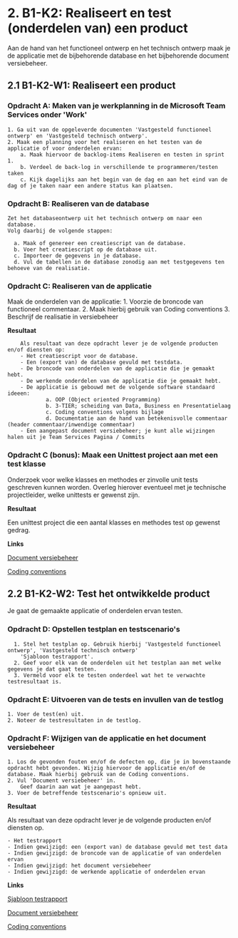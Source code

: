 # 2. B1-K2: Realiseert en test (onderdelen van) een product

Aan de hand van het functioneel ontwerp en het technisch ontwerp maak je de applicatie met de bijbehorende database en het bijbehorende document versiebeheer. 


## 2.1 B1-K2-W1: Realiseert een product

### Opdracht A: Maken van je werkplanning in de Microsoft Team Services onder 'Work'

    1. Ga uit van de opgeleverde documenten 'Vastgesteld functioneel ontwerp' en 'Vastgesteld technisch ontwerp'. 
    2. Maak een planning voor het realiseren en het testen van de applicatie of voor onderdelen ervan:
        a. Maak hiervoor de backlog-items Realiseren en testen in sprint 1.
        b. Verdeel de back-log in verschillende te programmeren/testen taken
        c. Kijk dagelijks aan het begin van de dag en aan het eind van de dag of je taken naar een andere status kan plaatsen.
        
### Opdracht B: Realiseren van de database

    Zet het databaseontwerp uit het technisch ontwerp om naar een database. 
    Volg daarbij de volgende stappen: 

      a. Maak of genereer een creatiescript van de database. 
      b. Voer het creatiescript op de database uit. 
      c. Importeer de gegevens in je database. 
      d. Vul de tabellen in de database zonodig aan met testgegevens ten behoeve van de realisatie.
 
### Opdracht C: Realiseren van de applicatie

 Maak de onderdelen van de applicatie: 
        1. Voorzie de broncode van functioneel commentaar. 
        2. Maak hierbij gebruik van Coding conventions
        3. Beschrijf de realisatie in versiebeheer

__Resultaat__

        Als resultaat van deze opdracht lever je de volgende producten en/of diensten op:  
        - Het creatiescript voor de database. 
        - Een (export van) de database gevuld met testdata.
        - De broncode van onderdelen van de applicatie die je gemaakt hebt.
        - De werkende onderdelen van de applicatie die je gemaakt hebt.
        - De applicatie is gebouwd met de volgende software standaard ideeen:
                a. OOP (Object oriented Programming)
                b. 3-TIER; scheiding van Data, Business en Presentatielaag 
                c. Coding conventions volgens bijlage
                d. Documentatie aan de hand van betekenisvolle commentaar (header commentaar/inwendige commentaar)  
        - Een aangepast document versiebeheer; je kunt alle wijzingen halen uit je Team Services Pagina / Commits

### Opdracht C (bonus): Maak een Unittest project aan met een test klasse

Onderzoek voor welke klasses en methodes er zinvolle unit tests geschreven kunnen worden.
Overleg hierover eventueel met je technische projectleider, welke unittests er gewenst zijn.

__Resultaat__

Een unittest project die een aantal klasses en methodes test op gewenst gedrag.
 
__Links__

[Document versiebeheer](https://elo.kw1c.nl/CMS/Studie/811%20ICT-Academie/811%20VakkenInhoud/%5BB.17%20MUL%5D%20Multidisciplinair%20project/25187%20%C2%A0%20Applicatie-%20en%20mediaontwikkelaar/Periode%2008/Projecten/Vestingloop%2025187/Document%20versiebeheer.docx)

[Coding conventions](https://elo.kw1c.nl/CMS/Studie/811%20ICT-Academie/811%20VakkenInhoud/%5BB.17%20MUL%5D%20Multidisciplinair%20project/25187%20%C2%A0%20Applicatie-%20en%20mediaontwikkelaar/Periode%2008/Projecten/Vestingloop%2025187/Coding%20conventions.docx)


## 2.2 B1-K2-W2: Test het ontwikkelde product

Je gaat de gemaakte applicatie of onderdelen ervan testen. 

### Opdracht D: Opstellen testplan en testscenario's 

      1. Stel het testplan op. Gebruik hierbij 'Vastgesteld functioneel ontwerp', 'Vastgesteld technisch ontwerp' 
        'Sjabloon testrapport'. 
      2. Geef voor elk van de onderdelen uit het testplan aan met welke gegevens je dat gaat testen. 
      3. Vermeld voor elk te testen onderdeel wat het te verwachte testresultaat is. 

### Opdracht E: Uitvoeren van de tests en invullen van de testlog

    1. Voer de test(en) uit. 
    2. Noteer de testresultaten in de testlog. 
 
### Opdracht F: Wijzigen van de applicatie en het document versiebeheer 

    1. Los de gevonden fouten en/of de defecten op, die je in bovenstaande opdracht hebt gevonden. Wijzig hiervoor de applicatie en/of de database. Maak hierbij gebruik van de Coding conventions. 
    2. Vul 'Document versiebeheer' in. 
        Geef daarin aan wat je aangepast hebt. 
    3. Voer de betreffende testscenario's opnieuw uit. 

__Resultaat__

Als resultaat van deze opdracht lever je de volgende producten en/of diensten op. 

    - Het testrapport
    - Indien gewijzigd: een (export van) de database gevuld met test data
    - Indien gewijzigd: de broncode van de applicatie of van onderdelen ervan
    - Indien gewijzigd: het document versiebeheer
    - Indien gewijzigd: de werkende applicatie of onderdelen ervan

__Links__

[Sjabloon testrapport](https://elo.kw1c.nl/CMS/Studie/811%20ICT-Academie/811%20VakkenInhoud/%5BB.17%20MUL%5D%20Multidisciplinair%20project/25187%20%C2%A0%20Applicatie-%20en%20mediaontwikkelaar/Periode%2008/Projecten/Vestingloop%2025187/Sjabloon%20testrapport.docx)

[Document versiebeheer](https://elo.kw1c.nl/CMS/Studie/811%20ICT-Academie/811%20VakkenInhoud/%5BB.17%20MUL%5D%20Multidisciplinair%20project/25187%20%C2%A0%20Applicatie-%20en%20mediaontwikkelaar/Periode%2008/Projecten/Vestingloop%2025187/Document%20versiebeheer.docx)

[Coding conventions](https://elo.kw1c.nl/CMS/Studie/811%20ICT-Academie/811%20VakkenInhoud/%5BB.17%20MUL%5D%20Multidisciplinair%20project/25187%20%C2%A0%20Applicatie-%20en%20mediaontwikkelaar/Periode%2008/Projecten/Vestingloop%2025187/Coding%20conventions.docx)
 